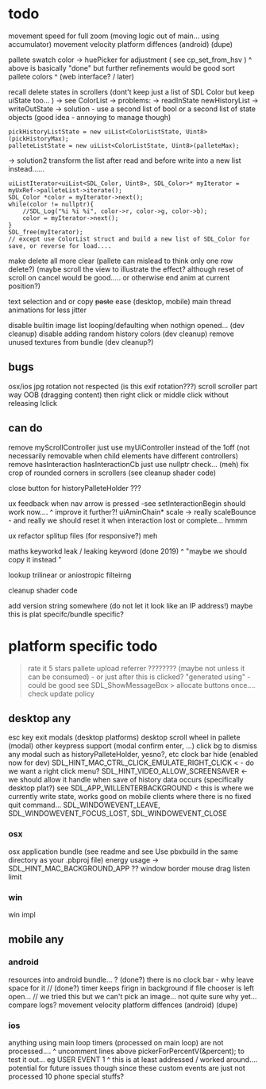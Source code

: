 #  todo

movement speed for full zoom (moving logic out of main... using accumulator)
movement velocity platform diffences (android) (dupe)

pallete swatch color -> huePicker for adjustment ( see cp_set_from_hsv )
     ^ above is basically "done" but further refinements would be good
sort pallete colors
    ^ (web interface? / later)


recall delete states in scrollers (dont't keep just a list of SDL Color but keep uiState too... )
  -> see ColorList
  -> problems: 
     -> readInState newHistoryList
     -> writeOutState
  -> solution - use a second list of bool or a second list of state objects (good idea - annoying to manage though)

    pickHistoryListState = new uiList<ColorListState, Uint8>(pickHistoryMax);
    palleteListState = new uiList<ColorListState, Uint8>(palleteMax);

-> solution2
   transform the list after read and before write into a new list instead......

    uiListIterator<uiList<SDL_Color, Uint8>, SDL_Color>* myIterator = myUxRef->palleteList->iterate();
    SDL_Color *color = myIterator->next();
    while(color != nullptr){
        //SDL_Log("%i %i %i", color->r, color->g, color->b);
        color = myIterator->next();
    }
    SDL_free(myIterator);
    // except use ColorList struct and build a new list of SDL_Color for save, or reverse for load....


make delete all more clear (pallete can mislead to think only one row delete?)  (maybe scroll the view to illustrate the effect?  although reset of scroll on cancel would be good..... or otherwise end anim at current position?)

text selection and or copy ~~paste~~ ease (desktop, mobile)
main thread animations for less jitter

disable builtin image list looping/defaulting when nothign opened... (dev cleanup)
disable adding random history colors (dev cleanup)
remove unused textures from bundle (dev cleanup?)

## bugs
osx/ios jpg rotation not respected (is this exif rotation???)
scroll scroller part way OOB (dragging content) then right click or middle click without releasing lclick

##  can do

remove myScrollController just use myUiController instead of the 1off (not necessarily removable when child elements have different controllers)
remove hasInteraction hasInteractionCb just use nullptr check... (meh)
fix crop of rounded corners in scrollers (see cleanup shader code)

close button for historyPalleteHolder ???  

ux feedback when nav arrow is pressed
  -see setInteractionBegin should work now....
  ^ improve it further?!  uiAminChain* scale  -> really scaleBounce - and really we should reset it when interaction lost or complete... hmmm

ux refactor splitup files (for responsive?) meh

maths keyworkd
leak / leaking keyword (done 2019)
    ^  "maybe we should copy it instead "
    
 lookup trilinear or aniostropic filteirng 
 
cleanup shader code

add version string somewhere (do not let it look like an IP address!)  maybe this is plat specifc/bundle specific?

# platform specific todo

> rate it 5 stars
  > pallete upload referrer ???????? (maybe not unless it can be consumed) - or just after this is clicked? "generated using" - could be good
  > see SDL_ShowMessageBox > allocate buttons once....
> check update policy 


## desktop any
esc key exit modals (desktop platforms)
desktop scroll wheel in pallete (modal)
other keypress support (modal confirm enter, ...)
click bg to dismiss any modal such as historyPalleteHolder, yesno?, etc
clock bar hide (enabled now for dev)
SDL_HINT_MAC_CTRL_CLICK_EMULATE_RIGHT_CLICK < - do we want a right click menu?
SDL_HINT_VIDEO_ALLOW_SCREENSAVER <- we should allow it
handle when save of history data occurs (specifically desktop plat?)
    see SDL_APP_WILLENTERBACKGROUND < this is where we currently write state, works good on mobile clients where there is no fixed quit command...
    SDL_WINDOWEVENT_LEAVE,
    SDL_WINDOWEVENT_FOCUS_LOST, 
    SDL_WINDOWEVENT_CLOSE


### osx
osx application bundle (see readme and  see   Use pbxbuild in the same directory as your .pbproj file)
energy usage -> SDL_HINT_MAC_BACKGROUND_APP ??
window border mouse drag listen limit

### win
win impl

## mobile any

### android
resources into android bundle... ? (done?)
there is no clock bar - why leave space for it
// (done?) timer keeps firign in background if file chooser is left open... // we tried this but we can't pick an image... not quite sure why yet... compare logs?
movement velocity platform diffences (android) (dupe)

### ios
anything using main loop timers (processed on main loop) are not processed....
  ^ uncomment lines above pickerForPercentV(&percent); to test it out... eg USER EVENT 1
  ^ this is at least addressed / worked around.... potential for future issues though since these custom events are just not processed
10 phone special stuffs?
